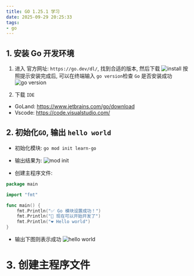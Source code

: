 ```yaml
---
title: GO 1.25.1 学习
date: 2025-09-29 20:25:33
tags:
- go
---
```


## 1. 安装 Go 开发环境
1. 进入 官方网址: `https://go.dev/dl/`, 找到合适的版本, 然后下载
![install](install.png)
按照提示安装完成后, 可以在终端输入 `go version`检查 `Go` 是否安装成功
![go version](version.png)

2. 下载 `IDE`

- GoLand: https://www.jetbrains.com/go/download
- Vscode: https://code.visualstudio.com/

## 2. 初始化`GO`, 输出 `hello world`

- 初始化模块: `go mod init learn-go`

- 输出结果为:
![mod init](mod-init.png)

- 创建主程序文件:
```go
package main

import "fmt"

func main() {
	fmt.Println("✅ Go 模块设置成功！")
	fmt.Println("🎉 现在可以开始开发了")
	fmt.Println("❤ Hello world")
}
```

- 输出下图则表示成功
![hello world](hello-world.png)
# 3. 创建主程序文件
